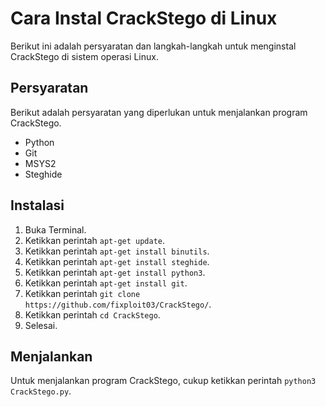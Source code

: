 # Cara Instal CrackStego di Linux 

Berikut ini adalah persyaratan dan langkah-langkah untuk menginstal CrackStego di sistem operasi Linux.

## Persyaratan 

Berikut adalah persyaratan yang diperlukan untuk menjalankan program CrackStego.

- Python
- Git
- MSYS2
- Steghide

## Instalasi  

1. Buka Terminal.
2. Ketikkan perintah `apt-get update`.
3. Ketikkan perintah `apt-get install binutils`.
4. Ketikkan perintah `apt-get install steghide`.
5. Ketikkan perintah `apt-get install python3`.
6. Ketikkan perintah `apt-get install git`.
7. Ketikkan perintah `git clone https://github.com/fixploit03/CrackStego/`.
8. Ketikkan perintah `cd CrackStego`.
9. Selesai.

## Menjalankan

Untuk menjalankan program CrackStego, cukup ketikkan perintah `python3 CrackStego.py`.
